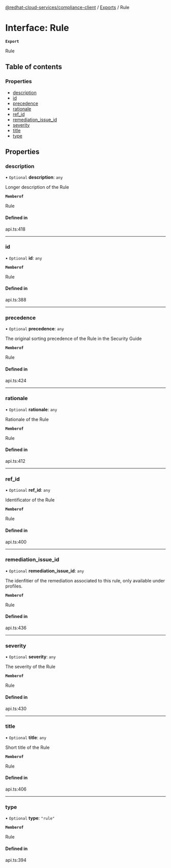 [@redhat-cloud-services/compliance-client](../README.md) / [Exports](../modules.md) / Rule

# Interface: Rule

**`Export`**

Rule

## Table of contents

### Properties

- [description](Rule.md#description)
- [id](Rule.md#id)
- [precedence](Rule.md#precedence)
- [rationale](Rule.md#rationale)
- [ref\_id](Rule.md#ref_id)
- [remediation\_issue\_id](Rule.md#remediation_issue_id)
- [severity](Rule.md#severity)
- [title](Rule.md#title)
- [type](Rule.md#type)

## Properties

### description

• `Optional` **description**: `any`

Longer description of the Rule

**`Memberof`**

Rule

#### Defined in

api.ts:418

___

### id

• `Optional` **id**: `any`

**`Memberof`**

Rule

#### Defined in

api.ts:388

___

### precedence

• `Optional` **precedence**: `any`

The original sorting precedence of the Rule in the Security Guide

**`Memberof`**

Rule

#### Defined in

api.ts:424

___

### rationale

• `Optional` **rationale**: `any`

Rationale of the Rule

**`Memberof`**

Rule

#### Defined in

api.ts:412

___

### ref\_id

• `Optional` **ref\_id**: `any`

Identificator of the Rule

**`Memberof`**

Rule

#### Defined in

api.ts:400

___

### remediation\_issue\_id

• `Optional` **remediation\_issue\_id**: `any`

The idenfitier of the remediation associated to this rule, only available under profiles.

**`Memberof`**

Rule

#### Defined in

api.ts:436

___

### severity

• `Optional` **severity**: `any`

The severity of the Rule

**`Memberof`**

Rule

#### Defined in

api.ts:430

___

### title

• `Optional` **title**: `any`

Short title of the Rule

**`Memberof`**

Rule

#### Defined in

api.ts:406

___

### type

• `Optional` **type**: ``"rule"``

**`Memberof`**

Rule

#### Defined in

api.ts:394
